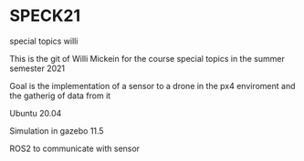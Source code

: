 # SPECK21
special topics willi

This is the git of Willi Mickein for the course special topics in the summer semester 2021

Goal is the implementation of a sensor to a drone in the px4 enviroment and the gatherig of data from it

Ubuntu 20.04

Simulation in gazebo 11.5

ROS2 to communicate with sensor

